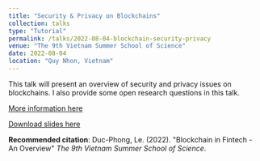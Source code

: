```yaml
---
title: "Security & Privacy on Blockchains"
collection: talks
type: "Tutorial"
permalink: /talks/2022-08-04-blockchain-security-privacy
venue: "The 9th Vietnam Summer School of Science"
date: 2022-08-04
location: "Quy Nhon, Vietnam"
---
```


This talk will present an overview of security and privacy issues on blockchains. I also provide some open research questions in this talk. 

[More information here](https://www.truonghekhoahoc.com/2022/)

[Download slides here](https://dple.github.io/files/security-dlt.pdf)

**Recommended citation**: Duc-Phong, Le. (2022). "Blockchain in Fintech - An Overview" <i>The 9th Vietnam Summer School of Science</i>. 
